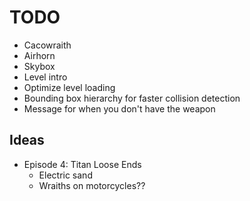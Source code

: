 # TODO
- Cacowraith
- Airhorn
- Skybox
- Level intro
- Optimize level loading
- Bounding box hierarchy for faster collision detection
- Message for when you don't have the weapon


## Ideas

- Episode 4: Titan Loose Ends
  - Electric sand
  - Wraiths on motorcycles??